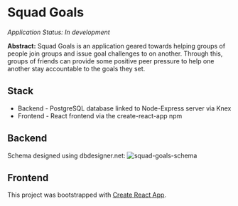 # Squad Goals

_Application Status: In development_

**Abstract:** Squad Goals is an application geared towards helping groups of
people join groups and issue goal challenges to on another. Through this, groups
of friends can provide some positive peer pressure to help one another stay
accountable to the goals they set.

## Stack
- Backend - PostgreSQL database linked to Node-Express server via Knex
- Frontend - React frontend via the create-react-app npm

## Backend
Schema designed using dbdesigner.net:
![squad-goals-schema](https://user-images.githubusercontent.com/22566946/34962025-443aefc2-f9ff-11e7-909e-b5737d83fcfb.png)

## Frontend

This project was bootstrapped with [Create React App](https://github.com/facebookincubator/create-react-app).
